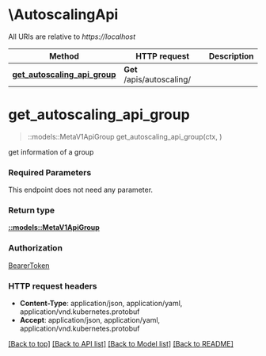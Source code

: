 # \AutoscalingApi

All URIs are relative to *https://localhost*

Method | HTTP request | Description
------------- | ------------- | -------------
[**get_autoscaling_api_group**](AutoscalingApi.md#get_autoscaling_api_group) | **Get** /apis/autoscaling/ | 


# **get_autoscaling_api_group**
> ::models::MetaV1ApiGroup get_autoscaling_api_group(ctx, )


get information of a group

### Required Parameters
This endpoint does not need any parameter.

### Return type

[**::models::MetaV1ApiGroup**](io.k8s.apimachinery.pkg.apis.meta.v1.APIGroup.md)

### Authorization

[BearerToken](../README.md#BearerToken)

### HTTP request headers

 - **Content-Type**: application/json, application/yaml, application/vnd.kubernetes.protobuf
 - **Accept**: application/json, application/yaml, application/vnd.kubernetes.protobuf

[[Back to top]](#) [[Back to API list]](../README.md#documentation-for-api-endpoints) [[Back to Model list]](../README.md#documentation-for-models) [[Back to README]](../README.md)

